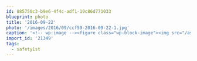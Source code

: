 ```yaml
---
id: 885750c3-b9e6-4f4c-adf1-19c86d771033
blueprint: photo
title: '2016-09-22'
photo: '/images/2016/09/ccf59-2016-09-22-1.jpg'
caption: '<!-- wp:image --><figure class="wp-block-image"><img src="/assets/images/2016/09/ccf59-2016-09-22-1.jpg" /></figure><!-- /wp:image --><!-- wp:paragraph --><p>Inspiration or dire warning? #safety1st</p><!-- /wp:paragraph -->'
import_id: '21349'
tags:
  - safety1st
---
```

